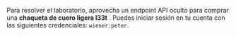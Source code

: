 Para resolver el laboratorio, aprovecha un endpoint API oculto para comprar una **chaqueta de cuero ligera l33t** . Puedes iniciar sesión en tu cuenta con las siguientes credenciales: `wiener:peter`.

